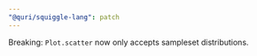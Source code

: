 ```yaml
---
"@quri/squiggle-lang": patch
---
```


Breaking: `Plot.scatter` now only accepts sampleset distributions.
